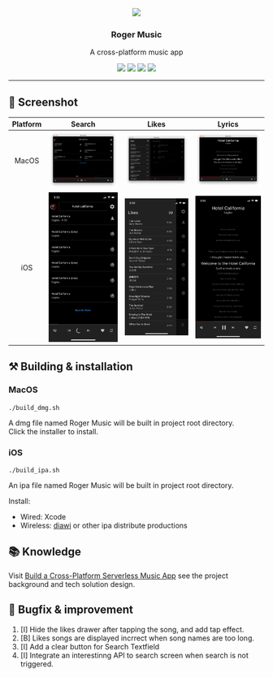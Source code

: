 <p align="center">
  <image src="doc/resource/logo.png" with="128" height="128"></p>
<h3 align="center">Roger Music</h3>
<p align="center">A cross-platform music app</p>
<p align="center">
  <image src="https://img.shields.io/badge/dynamic/yaml?label=Version&query=version&url=https%3A%2F%2Fraw.githubusercontent.com%2FRoger-twan%2Fmusic%2Fmain%2Fpubspec.yaml&color=green">
  <image src="https://img.shields.io/badge/Platform-iOS-blue">
  <image src="https://img.shields.io/badge/Platform-MacOS-blue">
  <image src="https://img.shields.io/badge/flutter-3.7.7-orange">
</p>
<hr>

## 📸 Screenshot
Platform|Search|Likes|Lyrics
|:-:|:-:|:-:|:-:|
MacOS|![mac search](/doc/resource/mac-search.png)|![mac likes](/doc/resource/mac-likes.png)|![mac lyric](/doc/resource/mac-lyric.png)
iOS|![ios search](/doc/resource/ios-search.PNG)|![ios likes](/doc/resource/ios-likes.PNG)|![ios lyric](/doc/resource/ios-lyric.PNG)

## ⚒️ Building & installation
### MacOS
```
./build_dmg.sh
```
A dmg file named Roger Music will be built in project root directory.  
Click the installer to install.
### iOS
```
./build_ipa.sh
```
An ipa file named Roger Music will be built in project root directory.  

Install:
- Wired: Xcode
- Wireless: [diawi](https://www.diawi.com/) or other ipa distribute productions

## 📚 Knowledge
Visit [Build a Cross-Platform Serverless Music App](https://roger.twan.life/Build-a-Cross-Platform-Serverless-Music-App-cf8bc898fce54122b9f936e8c4c10e07) see the project background and tech solution design.
    
## 🐛 Bugfix & improvement
1. [I] Hide the likes drawer after tapping the song, and add tap effect.
2. [B] Likes songs are displayed incrrect when song names are too long.
3. [I] Add a clear button for Search Textfield
4. [I] Integrate an interestinng API to search screen when search is not triggered.
    
